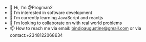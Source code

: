 - 👋 Hi, I’m @Progman2
- 👀 I’m interested in software development
- 🌱 I’m currently learning JavaScript and reactjs
- 💞️ I’m looking to collaborate on with real world problems
- 📫 How to reach me via email: bindipaugustine@gmail.com or via contact:+2348122068634

<!---
Progman2/Progman2 is a ✨ special ✨ repository because its `README.md` (this file) appears on your GitHub profile.
You can click the Preview link to take a look at your changes.
--->
